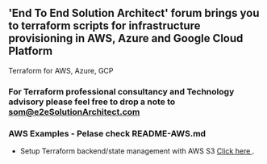 ## 'End To End Solution Architect' forum brings you to terraform scripts for infrastructure provisioning in AWS, Azure and Google Cloud Platform
Terraform for AWS, Azure, GCP

### For Terraform professional consultancy and Technology advisory please feel free to drop a note to som@e2eSolutionArchitect.com

### AWS Examples - Pelase check README-AWS.md
- Setup Terraform backend/state management with AWS S3 [Click here ](https://github.com/e2eSolutionArchitect/terraform/tree/main/providers/aws/examples/e2esa-aws-s3backend).
